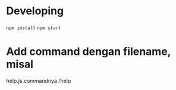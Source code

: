 # Developing
`npm install`
`npm start`

# Add command dengan filename, misal
help.js commandnya /help  